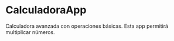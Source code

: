 # CalculadoraApp
Calculadora avanzada con operaciones básicas.
Esta app permitirá multiplicar números.
